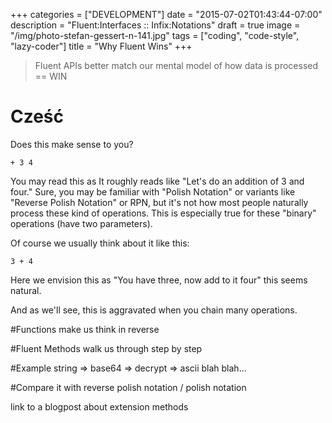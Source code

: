 +++
categories = ["DEVELOPMENT"]
date = "2015-07-02T01:43:44-07:00"
description = "Fluent:Interfaces :: Infix:Notations"
draft = true
image = "/img/photo-stefan-gessert-n-141.jpg"
tags = ["coding", "code-style", "lazy-coder"]
title = "Why Fluent Wins"
+++

> Fluent APIs better match our mental model of how data is processed == WIN 

# Cześć
Does this make sense to you?  

`+ 3 4 `

You may read this as It roughly reads like "Let's do an addition of 3 and four."  Sure, you may be familiar with "Polish Notation" or variants like "Reverse Polish Notation" or RPN, but it's not how most people naturally process these kind of operations.  This is especially true for these "binary" operations (have two parameters).    

Of course we usually think about it like this:

`3 + 4`

Here we envision this as "You have three, now add to it four" this seems natural.

And as we'll see, this is aggravated when you chain many operations.

#Functions make us think in reverse

#Fluent Methods walk us through step by step

#Example
string => base64 => decrypt => ascii blah blah...

#Compare it with reverse polish notation / polish notation

link to a blogpost about extension methods